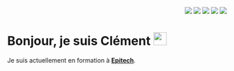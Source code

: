 <p align="right">
  <img src="https://img.shields.io/badge/C-00599C?style=for-the-badge&logo=c&logoColor=white">
  <img src="https://img.shields.io/badge/HTML5-E34F26?style=for-the-badge&logo=html5&logoColor=white">
  <img src="https://img.shields.io/badge/CSS3-1572B6?style=for-the-badge&logo=css3&logoColor=white">
  <img src="https://img.shields.io/badge/Node.js-43853D?style=for-the-badge&logo=node.js&logoColor=white">
  <img src="https://img.shields.io/badge/Docker-2CA5E0?style=for-the-badge&logo=docker&logoColor=white">
</p>

<h1 >Bonjour, je suis Clément <img src="https://raw.githubusercontent.com/MartinHeinz/MartinHeinz/master/wave.gif" width="30px"></h1>
<p>Je suis actuellement en formation à <b><a href="https://www.epitech.eu/en/">Epitech</a></b>.</p>

